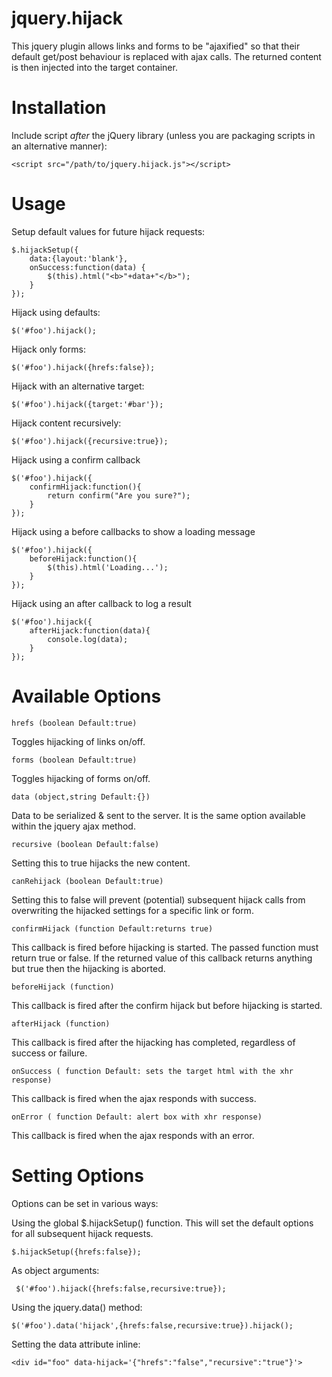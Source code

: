 jquery.hijack
=============
This jquery plugin allows links and forms to be "ajaxified" so that their default get/post behaviour is replaced with ajax calls. The returned content is then injected into the target container.

Installation
============
Include script *after* the jQuery library (unless you are packaging scripts in an alternative manner):

    <script src="/path/to/jquery.hijack.js"></script>

Usage
=====
Setup default values for future hijack requests:

    $.hijackSetup({
        data:{layout:'blank'},
        onSuccess:function(data) {
            $(this).html("<b>"+data+"</b>"); 
        }
    });

Hijack using defaults:

    $('#foo').hijack();

Hijack only forms:

    $('#foo').hijack({hrefs:false});
    
Hijack with an alternative target:

    $('#foo').hijack({target:'#bar'});
    
Hijack content recursively:

    $('#foo').hijack({recursive:true});
    
Hijack using a confirm callback

    $('#foo').hijack({
        confirmHijack:function(){
            return confirm("Are you sure?");
        }
    });
    
Hijack using a before callbacks to show a loading message

    $('#foo').hijack({
        beforeHijack:function(){
            $(this).html('Loading...');
        }
    });
    
Hijack using an after callback to log a result

    $('#foo').hijack({
        afterHijack:function(data){
            console.log(data);
        }
    });

Available Options
=================

    hrefs (boolean Default:true)
Toggles hijacking of links on/off.

    forms (boolean Default:true)
Toggles hijacking of forms on/off.

    data (object,string Default:{})
Data to be serialized & sent to the server. It is the same option available within the jquery ajax method.

    recursive (boolean Default:false)
Setting this to true hijacks the new content.

    canRehijack (boolean Default:true)
Setting this to false will prevent (potential) subsequent hijack calls from overwriting the hijacked settings for a specific link or form.

    confirmHijack (function Default:returns true)
This callback is fired before hijacking is started. The passed function must return true or false. If the returned value of this callback returns anything but true then the hijacking is aborted.

    beforeHijack (function)
This callback is fired after the confirm hijack but before hijacking is started.

    afterHijack (function)
This callback is fired after the hijacking has completed, regardless of success or failure.

    onSuccess ( function Default: sets the target html with the xhr response)
This callback is fired when the ajax responds with success.

    onError ( function Default: alert box with xhr response)
This callback is fired when the ajax responds with an error.

Setting Options
===============
Options can be set in various ways:

Using the global $.hijackSetup() function. This will set the default options for all subsequent hijack requests.
    
    $.hijackSetup({hrefs:false});
    
As object arguments:
     
     $('#foo').hijack({hrefs:false,recursive:true});
     
Using the jquery.data() method:
    
    $('#foo').data('hijack',{hrefs:false,recursive:true}).hijack();
    
Setting the data attribute inline:
    
    <div id="foo" data-hijack='{"hrefs":"false","recursive":"true"}'>
    